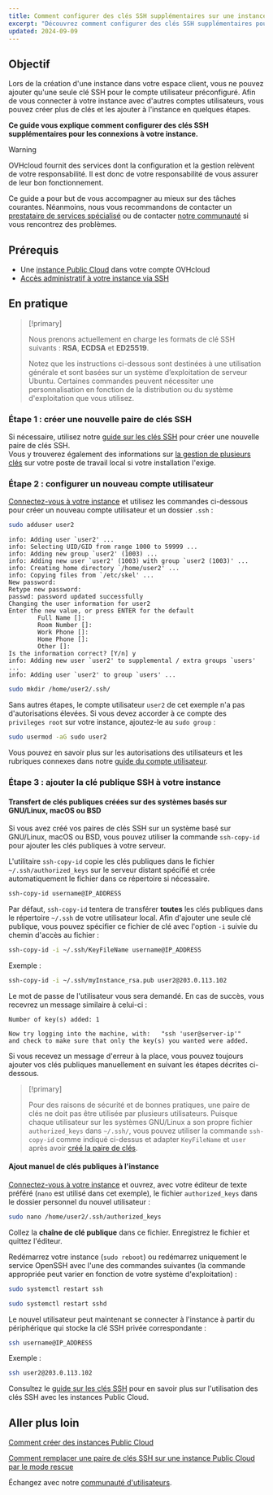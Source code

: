 ```yaml
---
title: Comment configurer des clés SSH supplémentaires sur une instance
excerpt: "Découvrez comment configurer des clés SSH supplémentaires pour les comptes utilisateurs et les ajouter à votre instance Public Cloud"
updated: 2024-09-09
---
```


## Objectif

Lors de la création d'une instance dans votre espace client, vous ne pouvez ajouter qu'une seule clé SSH pour le compte utilisateur préconfiguré. Afin de vous connecter à votre instance avec d'autres comptes utilisateurs, vous pouvez créer plus de clés et les ajouter à l'instance en quelques étapes.

**Ce guide vous explique comment configurer des clés SSH supplémentaires pour les connexions à votre instance.**

> [!warning]
> OVHcloud fournit des services dont la configuration et la gestion relèvent de votre responsabilité. Il est donc de votre responsabilité de vous assurer de leur bon fonctionnement.
>
> Ce guide a pour but de vous accompagner au mieux sur des tâches courantes. Néanmoins, nous vous recommandons de contacter un [prestataire de services spécialisé](/links/partner) ou de contacter [notre communauté](/links/community) si vous rencontrez des problèmes.
>

## Prérequis

- Une [instance Public Cloud](/links/public-cloud/public-cloud) dans votre compte OVHcloud
- [Accès administratif à votre instance via SSH](/pages/public_cloud/compute/creating-ssh-keys-pci#login-linux)

## En pratique

> [!primary]
>
> Nous prenons actuellement en charge les formats de clé SSH suivants : **RSA**, **ECDSA** et **ED25519**.
>
> Notez que les instructions ci-dessous sont destinées à une utilisation générale et sont basées sur un système d’exploitation de serveur Ubuntu. Certaines commandes peuvent nécessiter une personnalisation en fonction de la distribution ou du système d'exploitation que vous utilisez.
>

### Étape 1 : créer une nouvelle paire de clés SSH

Si nécessaire, utilisez notre [guide sur les clés SSH](/pages/public_cloud/compute/creating-ssh-keys-pci) pour créer une nouvelle paire de clés SSH.  
Vous y trouverez également des informations sur [la gestion de plusieurs clés](/pages/public_cloud/compute/creating-ssh-keys-pci#multiplekeys) sur votre poste de travail local si votre installation l'exige.

### Étape 2 : configurer un nouveau compte utilisateur

[Connectez-vous à votre instance](/pages/public_cloud/compute/public-cloud-first-steps#connect-instance) et utilisez les commandes ci-dessous pour créer un nouveau compte utilisateur et un dossier `.ssh` :

```bash
sudo adduser user2
```

```console
info: Adding user `user2' ...
info: Selecting UID/GID from range 1000 to 59999 ...
info: Adding new group `user2' (1003) ...
info: Adding new user `user2' (1003) with group `user2 (1003)' ...
info: Creating home directory `/home/user2' ...
info: Copying files from `/etc/skel' ...
New password: 
Retype new password:
passwd: password updated successfully
Changing the user information for user2
Enter the new value, or press ENTER for the default
		Full Name []:
		Room Number []:
		Work Phone []: 
		Home Phone []: 
		Other []: 
Is the information correct? [Y/n] y
info: Adding new user `user2' to supplemental / extra groups `users' ...
info: Adding user `user2' to group `users' ...
```

```bash
sudo mkdir /home/user2/.ssh/
```

Sans autres étapes, le compte utilisateur `user2` de cet exemple n'a pas d'autorisations élevées. Si vous devez accorder à ce compte des `privileges root` sur votre instance, ajoutez-le au `sudo group` :

```bash
sudo usermod -aG sudo user2
```

Vous pouvez en savoir plus sur les autorisations des utilisateurs et les rubriques connexes dans notre [guide du compte utilisateur](/pages/bare_metal_cloud/dedicated_servers/changing_root_password_linux_ds).

### Étape 3 : ajouter la clé publique SSH à votre instance

#### Transfert de clés publiques créées sur des systèmes basés sur GNU/Linux, macOS ou BSD

Si vous avez créé vos paires de clés SSH sur un système basé sur GNU/Linux, macOS ou BSD, vous pouvez utiliser la commande `ssh-copy-id` pour ajouter les clés publiques à votre serveur.

L'utilitaire `ssh-copy-id` copie les clés publiques dans le fichier `~/.ssh/authorized_keys` sur le serveur distant spécifié et crée automatiquement le fichier dans ce répertoire si nécessaire.

```bash
ssh-copy-id username@IP_ADDRESS
```

Par défaut, `ssh-copy-id` tentera de transférer **toutes** les clés publiques dans le répertoire `~/.ssh` de votre utilisateur local. Afin d'ajouter une seule clé publique, vous pouvez spécifier ce fichier de clé avec l'option `-i` suivie du chemin d'accès au fichier :

```bash
ssh-copy-id -i ~/.ssh/KeyFileName username@IP_ADDRESS
```

Exemple :

```bash
ssh-copy-id -i ~/.ssh/myInstance_rsa.pub user2@203.0.113.102
```

Le mot de passe de l'utilisateur vous sera demandé. En cas de succès, vous recevrez un message similaire à celui-ci :

```console
Number of key(s) added: 1

Now try logging into the machine, with:   "ssh 'user@server-ip'"
and check to make sure that only the key(s) you wanted were added.
```

Si vous recevez un message d'erreur à la place, vous pouvez toujours ajouter vos clés publiques manuellement en suivant les étapes décrites ci-dessous.

> [!primary]
>
> Pour des raisons de sécurité et de bonnes pratiques, une paire de clés ne doit pas être utilisée par plusieurs utilisateurs. Puisque chaque utilisateur sur les systèmes GNU/Linux a son propre fichier `authorized_keys` dans `~/.ssh/`, vous pouvez utiliser la commande `ssh-copy-id` comme indiqué ci-dessus et adapter `KeyFileName` et `user` après avoir [créé la paire de clés](/pages/public_cloud/compute/creating-ssh-keys-pci#create-ssh-key).
>

#### Ajout manuel de clés publiques à l'instance

[Connectez-vous à votre instance](/pages/public_cloud/compute/public-cloud-first-steps#connect-instance) et ouvrez, avec votre éditeur de texte préféré (`nano` est utilisé dans cet exemple), le fichier `authorized_keys` dans le dossier personnel du nouvel utilisateur :

```bash
sudo nano /home/user2/.ssh/authorized_keys
```

Collez la **chaîne de clé publique** dans ce fichier. Enregistrez le fichier et quittez l'éditeur.

Redémarrez votre instance (`sudo reboot`) ou redémarrez uniquement le service OpenSSH avec l'une des commandes suivantes (la commande appropriée peut varier en fonction de votre système d'exploitation) :

```bash
sudo systemctl restart ssh
```

```bash
sudo systemctl restart sshd
```

Le nouvel utilisateur peut maintenant se connecter à l'instance à partir du périphérique qui stocke la clé SSH privée correspondante :

```bash
ssh username@IP_ADDRESS
```

Exemple :

```bash
ssh user2@203.0.113.102
```

Consultez le [guide sur les clés SSH](/pages/public_cloud/compute/creating-ssh-keys-pci) pour en savoir plus sur l'utilisation des clés SSH avec les instances Public Cloud.

## Aller plus loin

[Comment créer des instances Public Cloud](/pages/public_cloud/compute/public-cloud-first-steps)

[Comment remplacer une paire de clés SSH sur une instance Public Cloud par le mode rescue](/pages/public_cloud/compute/replacing_lost_ssh_key)

Échangez avec notre [communauté d'utilisateurs](/links/community).